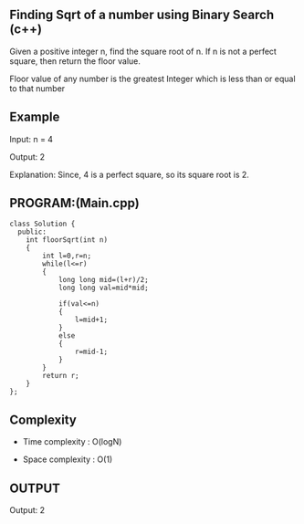 ## Finding Sqrt of a number using Binary Search (c++)

Given a positive integer n, find the square root of n. If n is not a perfect square, then return the floor value.

Floor value of any number is the greatest Integer which is less than or equal to that number
## Example
Input: n = 4

Output: 2

Explanation: Since, 4 is a perfect square, so its square root is 2.

## PROGRAM:(Main.cpp)
```
class Solution {
  public:
    int floorSqrt(int n) 
    {
        int l=0,r=n;
        while(l<=r)
        {
            long long mid=(l+r)/2;
            long long val=mid*mid;
            
            if(val<=n)
            {
                l=mid+1;
            }
            else
            {
                r=mid-1;
            }
        }
        return r;
    }
};
```
## Complexity
- Time complexity : O(logN)

- Space complexity : O(1)

## OUTPUT
Output: 2
